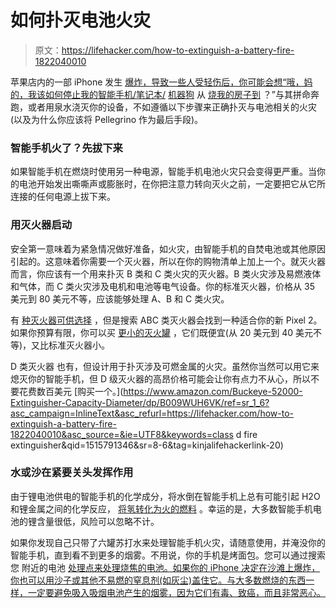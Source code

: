 # 如何扑灭电池火灾

> 原文：<https://lifehacker.com/how-to-extinguish-a-battery-fire-1822040010>

苹果店内的一部 iPhone 发生 [爆炸，导致一些人受轻伤后，你可能会想“哦，妈的，我该如何停止我的智能手机/笔记本/](https://gizmodo.com/seven-receive-medical-attention-after-iphone-explodes-i-1821959353) [机器狗](https://gizmodo.com/sony-please-let-me-play-with-this-good-boy-1821895548) 从 [烧我的房子到](https://gizmodo.com/samsungs-exploding-smartphone-suspected-in-south-caroli-1786405495) ？”与其拼命奔跑，或者用泉水浇灭你的设备，不如遵循以下步骤来正确扑灭与电池相关的火灾(以及为什么你应该将 Pellegrino 作为最后手段)。



### **智能手机火了？先拔下来**

如果智能手机在燃烧时使用另一种电源，智能手机电池火灾只会变得更严重。当你的电池开始发出嘶嘶声或膨胀时，在你把注意力转向灭火之前，一定要把它从它所连接的任何电源上拔下来。

### **用灭火器启动**

安全第一意味着为紧急情况做好准备，如火灾，由智能手机的自焚电池或其他原因引起的。这意味着你需要一个灭火器，所以在你的购物清单上加上一个。就灭火器而言，你应该有一个用来扑灭 B 类和 C 类火灾的灭火器。B 类火灾涉及易燃液体和气体，而 C 类火灾涉及电机和电池等电气设备。你的标准灭火器，价格从 35 美元到 80 美元不等，应该能够处理 A、B 和 C 类火灾。

有 [种灭火器可供选择](http://www.femalifesafety.org/types-of-extinguishers.html) ，但是搜索 ABC 类灭火器会找到一种适合你的新 Pixel 2。如果你预算有限，你可以买 [更小的灭火罐](https://www.amazon.com/dp/B0051TPJKG/ref=psdc_13400621_t1_B002U0KGDY?asc_campaign=InlineText&asc_refurl=https://lifehacker.com/how-to-extinguish-a-battery-fire-1822040010&asc_source=&tag=kinjalifehackerlink-20) ，它们既便宜(从 20 美元到 40 美元不等)，又比标准灭火器小。

D 类灭火器 也有，但设计用于扑灭涉及可燃金属的火灾。虽然你当然可以用它来熄灭你的智能手机，但 D 级灭火器的高昂价格可能会让你有点力不从心，所以不要花费数百美元 [购买一个。](https://www.amazon.com/Buckeye-52000-Extinguisher-Capacity-Diameter/dp/B009WUH6VK/ref=sr_1_6?asc_campaign=InlineText&asc_refurl=https://lifehacker.com/how-to-extinguish-a-battery-fire-1822040010&asc_source=&ie=UTF8&keywords=class d fire extinguisher&qid=1515791346&sr=8-6&tag=kinjalifehackerlink-20)

### 水或沙在紧要关头发挥作用

由于锂电池供电的智能手机的化学成分，将水倒在智能手机上总有可能引起 H2O 和锂金属之间的化学反应， [将氢转化为火的燃料](https://www.youtube.com/watch?v=bNMfe20I_IE) 。幸运的是，大多数智能手机电池的锂含量很低，风险可以忽略不计。

如果你发现自己只带了六罐苏打水来处理智能手机火灾，请随意使用，并淹没你的智能手机，直到看不到更多的烟雾。不用说，你的手机是烤面包。您可以通过搜索您 附近的电池 [处理点来处理烧焦的电池。如果你的 iPhone 决定在沙滩上爆炸，你也可以用沙子或其他不易燃的窒息剂(如灰尘)盖住它。与大多数燃烧的东西一样，一定要避免吸入吸烟电池产生的烟雾，因为它们有毒、致癌，而且非常恶心。](https://www.call2recycle.org/locator/)